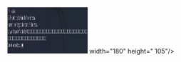 <div 對齊=居中>
<img src="https://github.com/Trinity-SYT-SECURITY/PWN/raw/main/pass/execpass.png" width="180" height="105"> width="180" height=" 105"/>
</div>